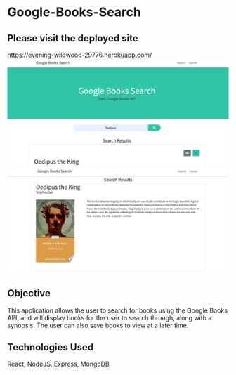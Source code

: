 # Google-Books-Search  
## Please visit the deployed site  
https://evening-wildwood-29776.herokuapp.com/  
![Google Books Search](GoogleBooksCropped.png)  
![Search Results](SearchCropped.png)

## Objective  
This application allows the user to search for books using the Google Books API, and will display books for the user to search through, along with a synopsis. The user can also save books to view at a later time.   

## Technologies Used  
React, NodeJS, Express, MongoDB
